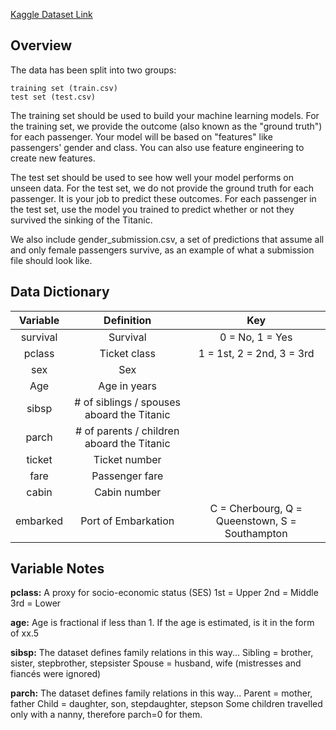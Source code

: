 [Kaggle Dataset Link](https://www.kaggle.com/c/titanic/data)

## Overview

The data has been split into two groups:

    training set (train.csv)
    test set (test.csv)

The training set should be used to build your machine learning models. For the training set, we provide the outcome (also known as the "ground truth") for each passenger. Your model will be based on "features" like passengers' gender and class. You can also use feature engineering to create new features.

The test set should be used to see how well your model performs on unseen data. For the test set, we do not provide the ground truth for each passenger. It is your job to predict these outcomes. For each passenger in the test set, use the model you trained to predict whether or not they survived the sinking of the Titanic.

We also include gender_submission.csv, a set of predictions that assume all and only female passengers survive, as an example of what a submission file should look like.


## Data Dictionary

| Variable |                 Definition                 |                      Key                       |
| :------: | :----------------------------------------: | :--------------------------------------------: |
| survival |                  Survival                  |                0 = No, 1 = Yes                 |
|  pclass  |                Ticket class                |           1 = 1st, 2 = 2nd, 3 = 3rd            |
|   sex    |                    Sex                     |                                                |
|   Age    |                Age in years                |                                                |
|  sibsp   | # of siblings / spouses aboard the Titanic |                                                |
|  parch   | # of parents / children aboard the Titanic |                                                |
|  ticket  |               Ticket number                |                                                |
|   fare   |               Passenger fare               |                                                |
|  cabin   |                Cabin number                |                                                |
| embarked |            Port of Embarkation             | C = Cherbourg, Q = Queenstown, S = Southampton |


## Variable Notes

**pclass:** A proxy for socio-economic status (SES)
1st = Upper
2nd = Middle
3rd = Lower

**age:** Age is fractional if less than 1. If the age is estimated, is it in the form of xx.5

**sibsp:** The dataset defines family relations in this way...
Sibling = brother, sister, stepbrother, stepsister
Spouse = husband, wife (mistresses and fiancés were ignored)

**parch:** The dataset defines family relations in this way...
Parent = mother, father
Child = daughter, son, stepdaughter, stepson
Some children travelled only with a nanny, therefore parch=0 for them.
